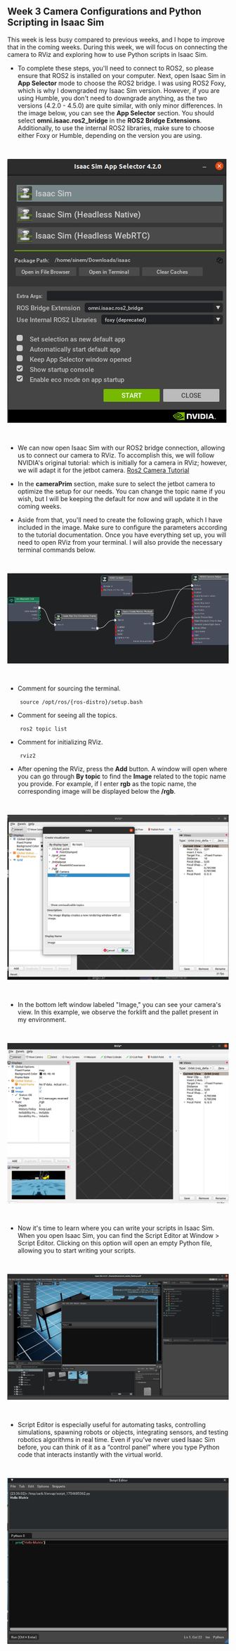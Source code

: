 ## Week 3 Camera Configurations and Python Scripting in Isaac Sim

This week is less busy compared to previous weeks, and I hope to improve that in the coming weeks. During this week, we will focus on connecting the camera to RViz and exploring how to use Python scripts in Isaac Sim.

- To complete these steps, you'll need to connect to ROS2, so please ensure that ROS2 is installed on your computer. Next, open Isaac Sim in **App Selector** mode to choose the ROS2 bridge. I was using ROS2 Foxy, which is why I downgraded my Isaac Sim version. However, if you are using Humble, you don't need to downgrade anything, as the two versions (4.2.0 - 4.5.0) are quite similar, with only minor differences. In the image below, you can see the **App Selector** section. You should select **omni.isaac.ros2_bridge** in the **ROS2 Bridge Extensions**. Additionally, to use the internal ROS2 libraries, make sure to choose either Foxy or Humble, depending on the version you are using.
</br>

![foxy](foxy.png)

</br>

- We can now open Isaac Sim with our ROS2 bridge connection, allowing us to connect our camera to RViz. To accomplish this, we will follow NVIDIA's original tutorial: which is initially for a camera in RViz; however, we will adapt it for the jetbot camera.
[Ros2 Camera Tutorial](https://docs.isaacsim.omniverse.nvidia.com/4.5.0/ros2_tutorials/tutorial_ros2_camera.html)

- In the **cameraPrim** section, make sure to select the jetbot camera to optimize the setup for our needs. You can change the topic name if you wish, but I will be keeping the default for now and will update it in the coming weeks. 

- Aside from that, you'll need to create the following graph, which I have included in the image. Make sure to configure the parameters according to the tutorial documentation. Once you have everything set up, you will need to open RViz from your terminal. I will also provide the necessary terminal commands below.
</br>

![camera connector graph](ccgraph.png)

</br>

- Comment for sourcing the terminal.

```
    source /opt/ros/{ros-distro}/setup.bash
```

- Comment for seeing all the topics.

```
    ros2 topic list
```

- Comment for initializing RViz.

```
    rviz2
```

- After opening the RViz, press the **Add** button. A window will open where you can go through  **By topic** to find the **Image** related to the topic name you provide. For example, if I enter **rgb** as the topic name, the corresponding image will be displayed below the **/rgb**.
</br>

![rviz1](rvz1.png)

</br>

- In the bottom left window labeled "Image," you can see your camera's view. In this example, we observe the forklift and the pallet present in my environment.
</br>

![rviz2](rvz2.png)

</br>

- Now it's time to learn where you can write your scripts in Isaac Sim. When you open Isaac Sim, you can find the Script Editor at Window > Script Editor. Clicking on this option will open an empty Python file, allowing you to start writing your scripts.
</br>

![script](scripteditor.png)

</br>

- Script Editor is especially useful for automating tasks, controlling simulations, spawning robots or objects, integrating sensors, and testing robotics algorithms in real time. Even if you’ve never used Isaac Sim before, you can think of it as a “control panel” where you type Python code that interacts instantly with the virtual world. 
</br>

![Hello Matrix](hellomatrix.png)